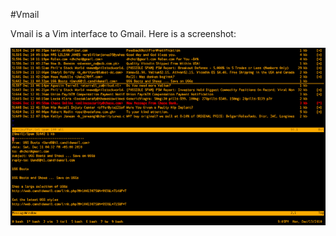 #Vmail

Vmail is a Vim interface to Gmail. Here is a screenshot:

<img src="images-vmail/1.png"/>



